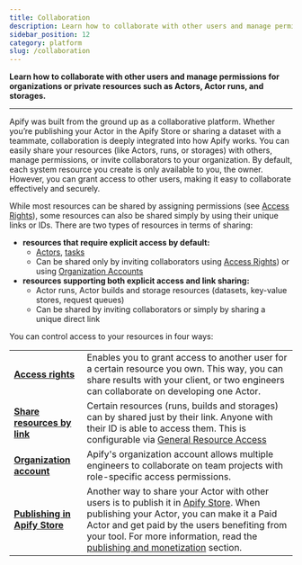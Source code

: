 ```yaml
---
title: Collaboration
description: Learn how to collaborate with other users and manage permissions for organizations or private resources such as Actors, Actor runs, and storages.
sidebar_position: 12
category: platform
slug: /collaboration
---
```


**Learn how to collaborate with other users and manage permissions for organizations or private resources such as Actors, Actor runs, and storages.**

---
Apify was built from the ground up as a collaborative platform. Whether you’re publishing your Actor in the Apify Store or sharing a dataset with a teammate, collaboration is deeply integrated into how Apify works. You can easily share your resources (like Actors, runs, or storages) with others, manage permissions, or invite collaborators to your organization. By default, each system resource you create is only available to you, the owner. However, you can grant access to other users, making it easy to collaborate effectively and securely.

While most resources can be shared by assigning permissions (see [Access Rights](./access_rights.md)), some resources can also be shared simply by using their unique links or IDs. There are two types of resources in terms of sharing:

- **resources that require explicit access by default:**
  - [Actors](../actors/running/index.md), [tasks](../actors/running/tasks.md)
  - Can be shared only by inviting collaborators using [Access Rights](./access_rights.md)) or using [Organization Accounts](./organization_account/index.md)
- **resources supporting both explicit access and link sharing:**
  - Actor runs, Actor builds and storage resources (datasets, key-value stores, request queues)
  - Can be shared by inviting collaborators or simply by sharing a unique direct link

You can control access to your resources in four ways:

<table>
    <tr>
        <td><strong><a href="/platform/collaboration/access-rights">Access rights</a></strong></td>
        <td>Enables you to grant access to another user for a certain resource you own. This way, you can share results with your client, or two engineers can collaborate on developing one Actor.</td>
    </tr>
    <tr>
        <td><strong><a href="/platform/collaboration/general-resource-access">Share resources by link</a></strong></td>
        <td>Certain resources (runs, builds and storages) can by shared just by their link. Anyone with their ID is able to access them. This is configurable via <a href="/platform/collaboration/general-resource-access">General Resource Access</a></td>
    </tr>
    <tr>
        <td><strong><a href="/platform/collaboration/organization-account">Organization account</a></strong></td>
        <td>Apify's organization account allows multiple engineers to collaborate on team projects with role-specific access permissions.</td>
    </tr>
    <tr>
        <td><strong><a href="/platform/actors/publishing">Publishing in Apify Store</a></strong></td>
        <td>Another way to share your Actor with other users is to publish it in <a href="https://apify.com/store">Apify Store</a>. When publishing your Actor, you can make it a Paid Actor and get paid by the users benefiting from your tool. For more information, read the <a href="/platform/actors/publishing">publishing and monetization</a> section.</td>
    </tr>
</table>
